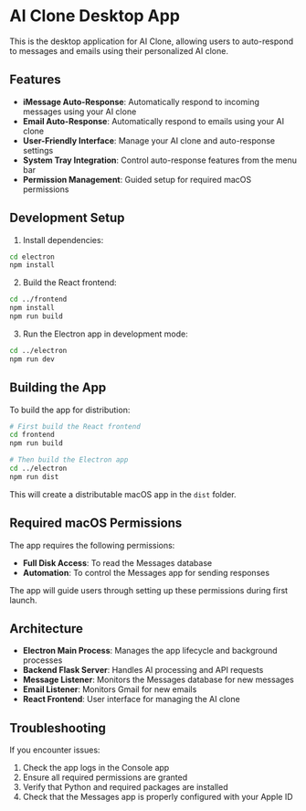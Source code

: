 # AI Clone Desktop App

This is the desktop application for AI Clone, allowing users to auto-respond to messages and emails using their personalized AI clone.

## Features

- **iMessage Auto-Response**: Automatically respond to incoming messages using your AI clone
- **Email Auto-Response**: Automatically respond to emails using your AI clone
- **User-Friendly Interface**: Manage your AI clone and auto-response settings
- **System Tray Integration**: Control auto-response features from the menu bar
- **Permission Management**: Guided setup for required macOS permissions

## Development Setup

1. Install dependencies:
```bash
cd electron
npm install
```

2. Build the React frontend:
```bash
cd ../frontend
npm install
npm run build
```

3. Run the Electron app in development mode:
```bash
cd ../electron
npm run dev
```

## Building the App

To build the app for distribution:

```bash
# First build the React frontend
cd frontend
npm run build

# Then build the Electron app
cd ../electron
npm run dist
```

This will create a distributable macOS app in the `dist` folder.

## Required macOS Permissions

The app requires the following permissions:

- **Full Disk Access**: To read the Messages database
- **Automation**: To control the Messages app for sending responses

The app will guide users through setting up these permissions during first launch.

## Architecture

- **Electron Main Process**: Manages the app lifecycle and background processes
- **Backend Flask Server**: Handles AI processing and API requests
- **Message Listener**: Monitors the Messages database for new messages
- **Email Listener**: Monitors Gmail for new emails
- **React Frontend**: User interface for managing the AI clone

## Troubleshooting

If you encounter issues:

1. Check the app logs in the Console app
2. Ensure all required permissions are granted
3. Verify that Python and required packages are installed
4. Check that the Messages app is properly configured with your Apple ID
